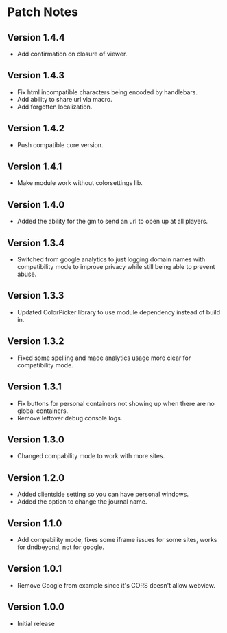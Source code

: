# Patch Notes

## Version 1.4.4

* Add confirmation on closure of viewer.

## Version 1.4.3

* Fix html incompatible characters being encoded by handlebars.
* Add ability to share url via macro.
* Add forgotten localization.

## Version 1.4.2

* Push compatible core version.

## Version 1.4.1

* Make module work without colorsettings lib.

## Version 1.4.0

* Added the ability for the gm to send an url to open up at all players.

## Version 1.3.4

* Switched from google analytics to just logging domain names with compatibility mode to improve privacy while still being able to prevent abuse.

## Version 1.3.3

* Updated ColorPicker library to use module dependency instead of build in.

## Version 1.3.2

* Fixed some spelling and made analytics usage more clear for compatibility mode.

## Version 1.3.1

* Fix buttons for personal containers not showing up when there are no global containers.
* Remove leftover debug console logs.

## Version 1.3.0

* Changed compability mode to work with more sites.

## Version 1.2.0

* Added clientside setting so you can have personal windows.
* Added the option to change the journal name.

## Version 1.1.0

* Add compability mode, fixes some iframe issues for some sites, works for dndbeyond, not for google.

## Version 1.0.1

* Remove Google from example since it's CORS doesn't allow webview.

## Version 1.0.0

* Initial release
